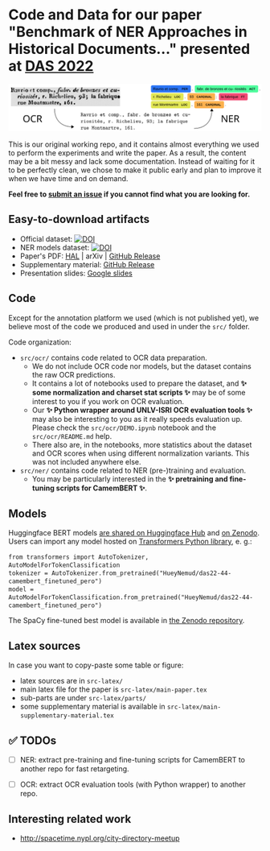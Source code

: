 # Code and Data for our paper "Benchmark of NER Approaches in Historical Documents…" presented at [DAS 2022](https://das2022.univ-lr.fr/)

![](src-latex/figs/overview-intro.svg)

This is our original working repo, and it contains almost everything we used to perform the experiments and write the paper.
As a result, the content may be a bit messy and lack some documentation.
Instead of waiting for it to be perfectly clean, we chose to make it public early and plan to improve it when we have time and on demand.

**Feel free to [submit an issue](https://github.com/soduco/paper-ner-bench-das22/issues/new) if you cannot find what you are looking for.**


## Easy-to-download artifacts
- Official dataset: [![DOI](https://zenodo.org/badge/DOI/10.5281/zenodo.6394464.svg)](https://doi.org/10.5281/zenodo.6394464)
- NER models dataset: [![DOI](https://zenodo.org/badge/DOI/10.5281/zenodo.6576008.svg)](https://doi.org/10.5281/zenodo.6576008)
- Paper's PDF: [HAL](https://hal.archives-ouvertes.fr/hal-03698609/document) | arXiv | [GitHub Release](https://github.com/soduco/paper-ner-bench-das22/releases/download/v2.0.0-camera-ready/main-paper.pdf)
- Supplementary material: [GitHub Release](https://github.com/soduco/paper-ner-bench-das22/releases/download/v2.0.0-camera-ready/main-supplementary-material.pdf)
- Presentation slides: [Google slides](https://docs.google.com/presentation/d/1GosXYlkX33KsT7AkA1Avspbae3EvqMNHGKl9TCB5pCU/edit?usp=sharing)


## Code
Except for the annotation platform we used (which is not published yet), we believe most of the code we produced and used in under the `src/` folder.

Code organization:

- `src/ocr/` contains code related to OCR data preparation.
  * We do not include OCR code nor models, but the dataset contains the raw OCR predictions.  
  * It contains a lot of notebooks used to prepare the dataset, and **✨ some normalization and charset stat scripts ✨** may be of some interest to you if you work on OCR evaluation.
  * Our **✨ Python wrapper around UNLV-ISRI OCR evaluation tools ✨** may also be interesting to you as it really speeds evaluation up. Please check the `src/ocr/DEMO.ipynb` notebook and the `src/ocr/README.md` help.
  * There also are, in the notebooks, more statistics about the dataset and OCR scores when using different normalization variants. This was not included anywhere else.
- `src/ner/` contains code related to NER (pre-)training and evaluation.
  * You may be particularly interested in the **✨ pretraining and fine-tuning scripts for CamemBERT ✨**.

## Models
Huggingface BERT models [are shared on Huggingface Hub](https://huggingface.co/HueyNemud) and [on Zenodo](https://doi.org/10.5281/zenodo.6576007).
Users can import any model hosted on [Transformers Python library]([https://huggingface.co/docs/transformers/index](https://huggingface.co/docs/transformers/main_classes/model)), e. g.:
```=python
from transformers import AutoTokenizer, AutoModelForTokenClassification
tokenizer = AutoTokenizer.from_pretrained("HueyNemud/das22-44-camembert_finetuned_pero")
model = AutoModelForTokenClassification.from_pretrained("HueyNemud/das22-44-camembert_finetuned_pero")
```

The SpaCy fine-tuned best model is available in [the Zenodo repository](https://doi.org/10.5281/zenodo.6576007).


## Latex sources
In case you want to copy-paste some table or figure:
- latex sources are in `src-latex/`
- main latex file for the paper is `src-latex/main-paper.tex`
- sub-parts are under `src-latex/parts/`
- some supplementary material is available in `src-latex/main-supplementary-material.tex`

## ✅ TODOs
- [ ] NER: extract pre-training and fine-tuning scripts for CamemBERT to another repo for fast retargeting.
- [ ] OCR: extract OCR evaluation tools (with Python wrapper) to another repo.


## Interesting related work
- http://spacetime.nypl.org/city-directory-meetup
